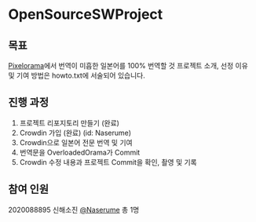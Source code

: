 # OpenSourceSWProject

## 목표
[Pixelorama](https://github.com/Orama-Interactive/Pixelorama)에서 번역이 미흡한 일본어를 100% 번역할 것
프로젝트 소개, 선정 이유 및 기여 방법은 howto.txt에 서술되어 있습니다.

## 진행 과정
1. 프로젝트 리포지토리 만들기 (완료)
2. Crowdin 가입 (완료) (id: Naserume)
3. Crowdin으로 일본어 전문 번역 및 기여
4. 번역문을 OverloadedOrama가 Commit
5. Crowdin 수정 내용과 프로젝트 Commit을 확인, 촬영 및 기록

## 참여 인원
2020088895 신해소진 [@Naserume](https://github.com/Naserume)
총 1명

